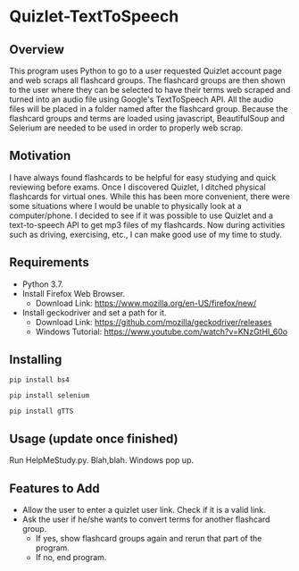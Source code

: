 # Quizlet-TextToSpeech
## Overview
This program uses Python to go to a user requested Quizlet account page and web scraps all flashcard groups. 
The flashcard groups are then shown to the user where they can be selected to have their terms web scraped and turned 
into an audio file using Google's TextToSpeech API. All the audio files will be placed in a folder named after the 
flashcard group. Because the flashcard groups and terms are loaded using javascript, BeautifulSoup and Selerium are needed 
to be used in order to properly web scrap.

## Motivation
I have always found flashcards to be helpful for easy studying and quick reviewing before exams. Once I discovered Quizlet,
I ditched physical flashcards for virtual ones. While this has been more convenient, there were some situations where I 
would be unable to physically look at a computer/phone. I decided to see if it was possible to use Quizlet and a 
text-to-speech API to get mp3 files of my flashcards. Now during activities such as driving, exercising, etc., I can 
make good use of my time to study.

## Requirements
* Python 3.7.
* Install Firefox Web Browser.
    * Download Link: https://www.mozilla.org/en-US/firefox/new/  
* Install geckodriver and set a path for it.
    * Download Link: https://github.com/mozilla/geckodriver/releases
    * Windows Tutorial: https://www.youtube.com/watch?v=KNzGtHI_60o

## Installing
`pip install bs4`

`pip install selenium`

`pip install gTTS` 
## Usage (update once finished)
Run HelpMeStudy.py. Blah,blah. Windows pop up.

## Features to Add
* Allow the user to enter a quizlet user link. Check if it is a valid link.
* Ask the user if he/she wants to convert terms for another flashcard group.
    * If yes, show flashcard groups again and rerun that part of the program.
    * If no, end program.